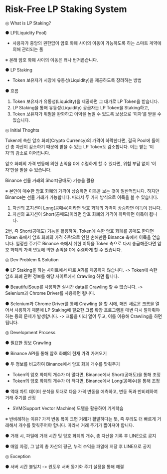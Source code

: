 # Risk-Free LP Staking System

◎ What is LP Staking?

● LP(Liquidity Pool)
- 사용자가 중앙의 권한없이 암호 화폐 사이의 이동이 가능하도록 하는 스마트 계약에 의해 관리되는 풀

※ 본래 암호 화폐 사이의 이동은 꽤나 번거롭습니다.

● LP Staking
- Token 보유자가 시장에 유동성(Liquidity)을 제공하도록 장려하는 방법

● 흐름
1. Token 보유자가 유동성(Liquidity)을 제공하면 그 대가로 LP Token을 받습니다. 
2. LP Staking을 통해 유동성(Liquidity) 공급자는 LP Token을 Staking하고,
3. Token 보유자가 위험을 완화하고 이익을 높일 수 있도록 보상으로 ‘이자’를 받을 수 있습니다.

◎ Initial Thoghts

Token에 속한 암호 화폐(Crypto Currency)의 가격이 하락한다면, 결국 Pool에 들어간 총 자산이 감소하기 때문에 받을 수 있는 LP Token도 감소합니다. 이는 받는 ‘이자’의 감소로 이어집니다.

암호 화폐의 가격 변동에 의한 손익을 0에 수렴하게 할 수 있다면, 위험 부담 없이 ‘이자’만을 받을 수 있습니다.

Binance 선물 거래의 Short(공매도) 기능을 활용

※ 본인이 매수한 암호 화폐의 가격이 상승하면 이득을 보는 것이 일반적입니다.  하지만 Binance는 선물 거래가 가능합니다. 따라서 두 가지 방식으로 이득을 볼 수 있습니다.
1. 자신의 포지션이 Long(공매수)이라면 암호 화폐의 가격이 상승하면 이득이 됩니다.
2. 자신의 포지션이 Short(공매도)이라면 암호 화폐의 가격이 하락하면 이득이 됩니다.

2번, 즉 Short(공매도) 기능을 활용하여, Token에 속한 암호 화폐를 공매도 한다면 Token 측에서 암호 화폐의 가격 하락으로 인한 손해만큼 Binance 측에서 이득을 얻습니다. 일정한 주기로 Binance 측에서 취한 이득을 Token 측으로 다시 송금해준다면 암호 화폐의 가격 변동에 의한 손익을 0에 수렴하게 할 수 있습니다.

◎ Dev Problem & Solution

● LP Staking을 하는 사이트에서 따로 API를 제공하지 않습니다.
-> Token에 속한 암호 화폐 관련 정보를 해당 사이트에서 Crawling 하면 됩니다.

● BeautifulSoup를 사용하면 실시간 data를 Crawling 할 수 없습니다.
-> Selenium과 Chrome Driver를 사용하면 됩니다.

● Selenium과 Chrome Driver를 통해 Crawling 을 할 시에, 매번 새로운 크롬을 열어서 사용하기 때문에
   LP Staking에 필요한 크롬 확장 프로그램을 매번 다시 깔아줘야 하는 등의 문제가 발생합니다.
-> 크롬을 미리 열어 두고, 이를 이용해 Crawling을 하면 됩니다.

◎ Development Process

● 필요한 정보 Crawling

● Binance API를 통해 암호 화폐의 현재 가격 가져오기

● 두 정보를 비교하여 Binance에서 암호 화폐 개수를 맞춰주기
- Token의 암호 화폐의 개수가 더 많다면, Binance에서 Short(공매도)을 통해 조정
- Token의 암호 화폐의 개수가 더 적다면, Binance에서 Long(공매수)을 통해 조정

● 역대 차트 데이터 분석을 토대로 다음 가격 변동을 예측하고, 변동 폭과 반비례하여 거래 주기를 산정
- SVM(Support Vector Machine) 모델을 활용하여 기계학습

※ 반비례하는 이유?
가격 변동 폭이 크면 거래가 활발하다는 뜻, 즉 우리도 더 빠르게 거래해서 개수를 맞춰주어야 합니다.
따라서 거래 주기가 짧아져야 합니다.

● 거래 시, 파일에 거래 시간 및 암호 화폐의 개수, 총 자산을 기록 후 LINE으로 공지

● 매일 자정, 그 날의 총 자산의 평균, 누적 수익을 파일에 저장 후 LINE으로 공지

◎ Exception

● 서버 시간 불일치 -> 윈도우 서버 동기화 주기 설정을 통해 해결
